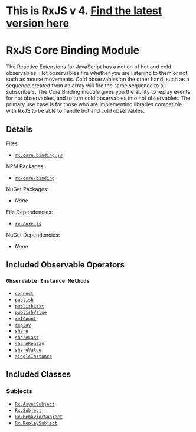 # This is RxJS v 4. [Find the latest version here](https://github.com/reactivex/rxjs)
# RxJS Core Binding Module #

The Reactive Extensions for JavaScript has a notion of hot and cold observables.  Hot observables fire whether you are listening to them or not, such as mouse movements.  Cold observables on the other hand, such as a sequence created from an array will fire the same sequence to all subscribers.  The Core Binding module gives you the ability to replay events for hot observables, and to turn cold observables into hot observables.  The primary use case is for those who are implementing libraries compatible with RxJS to be able to handle hot and cold observables.

## Details ##

Files:
- [`rx.core.binding.js`](https://github.com/Reactive-Extensions/RxJS/blob/master/dist/rx.core.binding.js)

NPM Packages:
- [`rx-core-binding`](https://www.npmjs.com/package/rx-core-binding)

NuGet Packages:
- _None_

File Dependencies:
- [`rx.core.js`](https://github.com/Reactive-Extensions/RxJS/blob/master/dist/rx.core.js)

NuGet Dependencies:
- _None_

## Included Observable Operators ##

### `Observable Instance Methods`
- [`connect`](https://github.com/Reactive-Extensions/RxJS/blob/master/doc/api/core/operators/connect.md)
- [`publish`](https://github.com/Reactive-Extensions/RxJS/blob/master/doc/api/core/operators/publish.md)
- [`publishLast`](https://github.com/Reactive-Extensions/RxJS/blob/master/doc/api/core/operators/publishlast.md)
- [`publishValue`](https://github.com/Reactive-Extensions/RxJS/blob/master/doc/api/core/operators/publishvalue.md)
- [`refCount`](https://github.com/Reactive-Extensions/RxJS/blob/master/doc/api/core/operators/refcount.md)
- [`replay`](https://github.com/Reactive-Extensions/RxJS/blob/master/doc/api/core/operators/replay.md)
- [`share`](https://github.com/Reactive-Extensions/RxJS/blob/master/doc/api/core/operators/share.md)
- [`shareLast`](https://github.com/Reactive-Extensions/RxJS/blob/master/doc/api/core/operators/sharelast.md)
- [`shareReplay`](https://github.com/Reactive-Extensions/RxJS/blob/master/doc/api/core/operators/sharereplay.md)
- [`shareValue`](https://github.com/Reactive-Extensions/RxJS/blob/master/doc/api/core/operators/sharevalue.md)
- [`singleInstance`](https://github.com/Reactive-Extensions/RxJS/blob/master/doc/api/core/operators/singleinstance.md)

## Included Classes ##

### Subjects

- [`Rx.AsyncSubject`](https://github.com/Reactive-Extensions/RxJS/blob/master/doc/api/subjects/asyncsubject.md)
- [`Rx.Subject`](https://github.com/Reactive-Extensions/RxJS/blob/master/doc/api/subjects/subject.md)
- [`Rx.BehaviorSubject`](https://github.com/Reactive-Extensions/RxJS/blob/master/doc/api/core/observable.mdapi/subjects/behaviorsubject.md)
- [`Rx.ReplaySubject`](https://github.com/Reactive-Extensions/RxJS/blob/master/doc/api/core/observable.mdapi/subjects/replaysubject.md)
